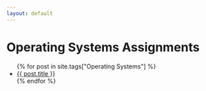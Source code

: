 ```yaml
---
layout: default
---
```


# Operating Systems Assignments

<ul>
{% for post in site.tags["Operating Systems"] %}
<li><a href="{{ post.url }}">{{ post.title }}</a></li>
{% endfor %}
</ul>